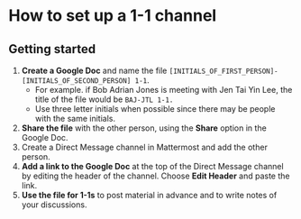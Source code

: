 # How to set up a 1-1 channel

## Getting started

1. **Create a Google Doc** and name the file `[INITIALS_OF_FIRST_PERSON]-[INITIALS_OF_SECOND_PERSON] 1-1`.
   - For example. if Bob Adrian Jones is meeting with Jen Tai Yin Lee, the title of the file would be `BAJ-JTL 1-1.`
   - Use three letter initials when possible since there may be people with the same initials. 
2. **Share the file** with the other person, using the **Share** option in the Google Doc.
3. Create a Direct Message channel in Mattermost and add the other person. 
3. **Add a link to the Google Doc** at the top of the Direct Message channel by editing the header of the channel. Choose **Edit Header** and paste the link. 
4. **Use the file for 1-1s** to post material in advance and to write notes of your discussions.
